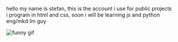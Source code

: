 hello my name is stefan, this is the account i use for public projects <br>
i program in html and css, soon i will be learning js and python <br>
eng/mkd Im guy

![funny gif](https://github.com/iAsia1/iAsia1/blob/main/tenor.gif)
